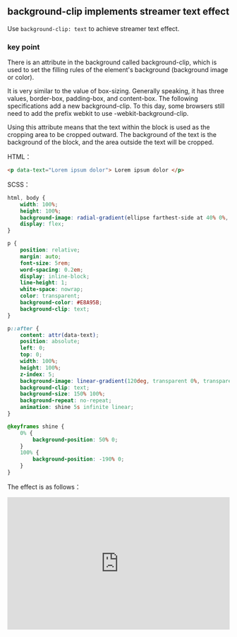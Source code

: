 ## background-clip implements streamer text effect

Use `background-clip: text` to achieve streamer text effect.

### key point

There is an attribute in the background called background-clip, which is used to set the filling rules of the element's background (background image or color).

It is very similar to the value of box-sizing. Generally speaking, it has three values, border-box, padding-box, and content-box. The following specifications add a new background-clip. To this day, some browsers still need to add the prefix webkit to use -webkit-background-clip.

Using this attribute means that the text within the block is used as the cropping area to be cropped outward. The background of the text is the background of the block, and the area outside the text will be cropped.


HTML：

```html
<p data-text="Lorem ipsum dolor"> Lorem ipsum dolor </p>
```

SCSS：
```scss
html, body {
    width: 100%;
    height: 100%;
    background-image: radial-gradient(ellipse farthest-side at 40% 0%, #455A64 0%, #263238 60%, #1a2327 100%);
    display: flex;
}

p {
    position: relative;
    margin: auto;
    font-size: 5rem;
    word-spacing: 0.2em;
    display: inline-block;
    line-height: 1;
    white-space: nowrap;
    color: transparent;
    background-color: #E8A95B;
    background-clip: text;
}

p::after {
    content: attr(data-text);
    position: absolute;
    left: 0;
    top: 0;
    width: 100%;
    height: 100%;
    z-index: 5;
    background-image: linear-gradient(120deg, transparent 0%, transparent 6rem, white 11rem, transparent 11.15rem, transparent 15rem, rgba(255, 255, 255, 0.3) 20rem, transparent 25rem, transparent 27rem, rgba(255, 255, 255, 0.6) 32rem, white 33rem, rgba(255, 255, 255, 0.3) 33.15rem, transparent 38rem, transparent 40rem, rgba(255, 255, 255, 0.3) 45rem, transparent 50rem, transparent 100%);
    background-clip: text;
    background-size: 150% 100%;
    background-repeat: no-repeat;
    animation: shine 5s infinite linear;
}

@keyframes shine {
	0% {
		background-position: 50% 0;
	}
	100% {
		background-position: -190% 0;
	}
}
```

The effect is as follows：

<iframe height="300" style="width: 100%;" scrolling="no" title="bg-clip-text-shine" src="https://codepen.io/dvha/embed/vYvajxj?default-tab=html%2Cresult" frameborder="no" loading="lazy" allowtransparency="true" allowfullscreen="true">
  See the Pen <a href="https://codepen.io/dvha/pen/vYvajxj">
  bg-clip-text-shine</a> by HaDV (<a href="https://codepen.io/dvha">@dvha</a>)
  on <a href="https://codepen.io">CodePen</a>.
</iframe>